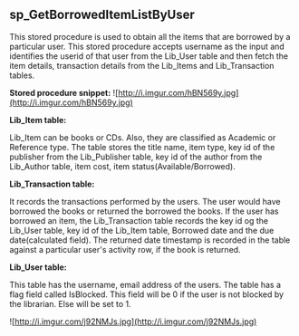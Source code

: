 ## sp\_GetBorrowedItemListByUser ##

This stored procedure is used to obtain all the items that are borrowed by a particular user.
This stored procedure accepts username as the input and identifies the userid of that user from the Lib\_User table and then fetch the item details, transaction details from the Lib\_Items and Lib\_Transaction tables.

**Stored procedure snippet:**
![http://i.imgur.com/hBN569y.jpg](http://i.imgur.com/hBN569y.jpg)


**Lib\_Item table:**

Lib\_Item can be books or CDs. Also, they are classified as Academic or Reference type.
The table stores the title name, item type, key id of the publisher from the Lib\_Publisher table, key id of the author from the Lib\_Author table, item cost, item status(Available/Borrowed).

**Lib\_Transaction table:**

It records the transactions performed by the users. The user would have borrowed the books or returned the borrowed the books. If the user has borrowed an item, the Lib\_Transaction table records the key id og the Lib\_User table, key id of the Lib\_Item table, Borrowed date and the due date(calculated field). The returned date timestamp is recorded in the table against a particular user's activity row, if the book is returned.

**Lib\_User table:**

This table has the username, email address of the users. The table has a flag field called IsBlocked. This field will be 0 if the user is not blocked by the librarian. Else will be set to 1.


![http://i.imgur.com/j92NMJs.jpg](http://i.imgur.com/j92NMJs.jpg)
